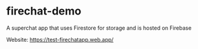 # firechat-demo
A superchat app that uses Firestore for storage and is hosted on Firebase

Website: https://test-firechatapp.web.app/
